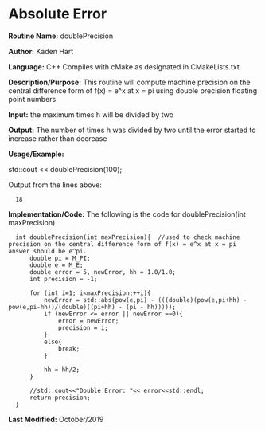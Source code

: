 # Absolute Error  

**Routine Name:**           doublePrecision  

**Author:** Kaden Hart  

**Language:** C++ Compiles with cMake as designated in CMakeLists.txt  

**Description/Purpose:** This routine will compute machine precision on the central difference form of f(x) = e^x at x = pi using double precision floating point numbers 

**Input:** the maximum times h will be divided by two

**Output:** The number of times h was divided by two until the error started to increase rather than decrease  

**Usage/Example:**  

std::cout << doublePrecision(100);  

Output from the lines above:  

      18

**Implementation/Code:** The following is the code for doublePrecision(int maxPrecision)

      int doublePrecision(int maxPrecision){  //used to check machine precision on the central difference form of f(x) = e^x at x = pi answer should be e^pi.
          double pi = M_PI;
          double e = M_E;
          double error = 5, newError, hh = 1.0/1.0;
          int precision = -1;

          for (int i=1; i<maxPrecision;++i){
              newError = std::abs(pow(e,pi) - (((double)(pow(e,pi+hh) - pow(e,pi-hh))/(double)((pi+hh) - (pi - hh)))));
              if (newError <= error || newError ==0){
                  error = newError;
                  precision = i;
              }
              else{
                  break;
              }

              hh = hh/2;
          }

          //std::cout<<"Double Error: "<< error<<std::endl;
          return precision;
      }


**Last Modified:** October/2019  
